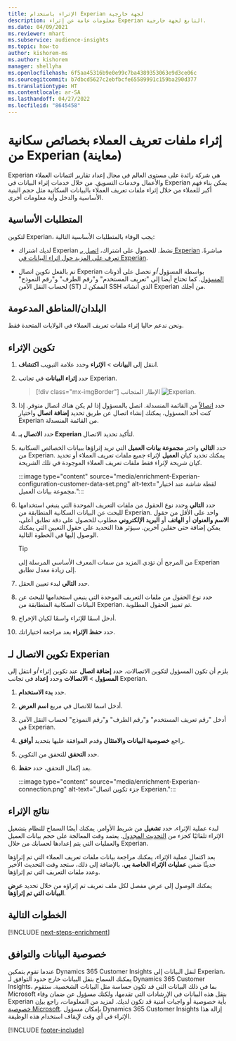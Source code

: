 ```yaml
---
title: الإثراء باستخدام Experian لجهة خارجية
description: معلومات عامة عن إثراء Experian التابع لجهة خارجية.
ms.date: 04/09/2021
ms.reviewer: mhart
ms.subservice: audience-insights
ms.topic: how-to
author: kishorem-ms
ms.author: kishorem
manager: shellyha
ms.openlocfilehash: 6f5aa45316b9e0e99c7ba4389353063e9d3ce06c
ms.sourcegitcommit: b7dbcd5627c2ebfbcfe65589991c159ba290d377
ms.translationtype: HT
ms.contentlocale: ar-SA
ms.lasthandoff: 04/27/2022
ms.locfileid: "8645458"
---
```

# <a name="enrich-customer-profiles-with-demographics-from-experian-preview"></a>إثراء ملفات تعريف العملاء بخصائص سكانية من Experian (معاينة)

Experian هي شركة رائدة على مستوى العالم في مجال إعداد تقارير ائتمانات العملاء والأعمال وخدمات التسويق. من خلال خدمات إثراء البيانات في Experian يمكن بناء فهم أكبر للعملاء من خلال إثراء ملفات تعريف العملاء بالبيانات السكانية مثل حجم البنية الأساسية والدخل وأية معلومات أخرى.

## <a name="prerequisites"></a>المتطلبات الأساسية

لتكوين Experian، يجب الوفاء بالمتطلبات الأساسية التالية: 

- لديك اشتراك Experian نشط. للحصول على اشتراك، [اتصل بـ Experian](https://www.experian.com/marketing-services/contact) مباشرةً. [تعرف على المزيد حول إثراء البيانات في Experian](https://www.experian.com/marketing-services/microsoft?cmpid=ems_web_mci_cdppage).

- تم بالفعل تكوين اتصال Experian بواسطة المسؤول *أو* تحصل على أذونات [المسؤول](permissions.md#admin). كما تحتاج أيضا إلى "تعريف المستخدم" و"رقم الطرف" و"رقم النموذج" لحساب النقل الآمن (ST) الممكن لـ SSH الذي أنشاته Experian من أجلك.

## <a name="supported-countriesregions"></a>البلدان/المناطق المدعومة

ونحن ندعم حاليا إثراء ملفات تعريف العملاء في الولايات المتحدة فقط.

## <a name="configure-the-enrichment"></a>تكوين الإثراء

1. انتقل إلى **البيانات** > **الإثراء** وحدد علامة التبويب **اكتشاف**.

1. حدد **إثراء البيانات** في تجانب Experian.

   > [!div class="mx-imgBorder"]
   > الإطار المتجانب ![Experian.](media/experian-tile.png "Experian tile")
   > 

1. حدد [اتصالاً](connections.md) من القائمة المنسدلة. اتصل بالمسؤول إذا لم يكن هناك اتصال متوفر. إذا كنت أحد المسؤول، يمكنك إنشاء اتصال عن طريق تحديد **إضافة اتصال** واختيار Experian من القائمة المنسدلة. 

1. حدد **الاتصال بـ Experian** لتأكيد تحديد الاتصال.

1.  حدد **التالي** واختر **مجموعة بيانات العميل** التي تريد إثراؤها ببيانات الخصائص السكانية من Experian. يمكنك تحديد كيان **العميل** لإثراء جميع ملفات تعريف العملاء أو تحديد كيان شريحة لإثراء فقط ملفات تعريف العملاء الموجودة في تلك الشريحة.

    :::image type="content" source="media/enrichment-Experian-configuration-customer-data-set.png" alt-text="لقطة شاشة عند اختيار مجموعة بيانات العميل.":::

1. حدد **التالي** وحدد نوع الحقول من ملفات التعريف الموحدة التي ينبغي استخدامها للبحث عن البيانات السكانية المتطابقة من Experian. واحد على الأقل من حقول **الاسم والعنوان** أو **الهاتف** أو **البريد الإلكتروني** مطلوب للحصول على دقة تطابق أعلى، يمكن إضافة حتى حقلين آخرين. سيؤثر هذا التحديد على حقول التعيين التي يمكنك الوصول إليها في الخطوة التالية.

    > [!TIP]
    > من المرجح أن تؤدي المزيد من سمات المعرف الأساسي المرسلة إلى Experian إلى زيادة معدل تطابق.

1. حدد **التالي** لبدء تعيين الحقل.

1. حدد نوع الحقول من ملفات التعريف الموحدة التي ينبغي استخدامها للبحث عن البيانات السكانية المتطابقة من Experian. تم تمييز الحقول المطلوبة.

1. أدخل اسمًا للإثراء واسمًا لكيان الإخراج.

1. حدد **حفظ الإثراء** بعد مراجعة اختياراتك.

## <a name="configure-the-connection-for-experian"></a>تكوين الاتصال لـ Experian 

يلزم أن تكون المسؤول لتكوين الاتصالات. حدد **إضافة اتصال** عند تكوين إثراء *أو* انتقل إلى **المسؤول** > **الاتصالات** وحدد **إعداد** في تجانب Experian.

1. حدد **بدء الاستخدام‬**.

1. أدخل اسما للاتصال في مربع **اسم العرض**.

1. أدخل "رقم تعريف المستخدم" و"رقم الطرف" و"رقم النموذج" لحساب النقل الآمن في Experian.

1. راجع **خصوصية البيانات والامتثال** وقدم الموافقة عليها بتحديد **أوافق**.

1. حدد **التحقق** للتحقق من التكوين.

1. بعد إكمال التحقق، حدد **حفظ**.
   
   :::image type="content" source="media/enrichment-Experian-connection.png" alt-text="جزء تكوين اتصال Experian.":::

## <a name="enrichment-results"></a>نتائج الإثراء

لبدء عملية الإثراء، حدد **تشغيل** من شريط الأوامر. يمكنك أيضًا السماح للنظام بتشغيل الإثراء تلقائيًا كجزء من [التحديث المجدول](system.md#schedule-tab). يعتمد وقت المعالجة على حجم بيانات العميل والعمليات التي يتم إعدادها لحسابك من خلال Experian.

بعد اكتمال عملية الإثراء، يمكنك مراجعة بيانات ملفات تعريف العملاء التي تم إثراؤها حديثًا ضمن **عمليات الإثراء الخاصة بي**. بالإضافة إلى ذلك، ستجد وقت التحديث الأخير وعدد ملفات التعريف التي تم إثراؤها.

يمكنك الوصول إلى عرض مفصل لكل ملف تعريف تم إثراؤه من خلال تحديد **عرض البيانات التي تم إثراؤها**.

## <a name="next-steps"></a>الخطوات التالية

[!INCLUDE [next-steps-enrichment](includes/next-steps-enrichment.md)]

## <a name="data-privacy-and-compliance"></a>خصوصية البيانات والتوافق

عندما تقوم بتمكين Dynamics 365 Customer Insights لنقل البيانات إلى Experian، يمكنك السماح بنقل البيانات خارج حدود التوافق لـ Dynamics 365 Customer Insights، بما في ذلك البيانات التي قد تكون حساسة مثل البيانات الشخصية. ستقوم Microsoft بنقل هذه البيانات في الإرشادات التي تقدمها، ولكنك مسؤول عن ضمان وفاء Experian بأية خصوصية أو واجبات أمنية قد تكون لديك. لمزيد من المعلومات، راجع [بيان خصوصية Microsoft](https://go.microsoft.com/fwlink/?linkid=396732).
بإمكان مسؤول Dynamics 365 Customer Insights إزالة هذا الإثراء في أي وقت لإيقاف استخدام هذه الوظيفة.


[!INCLUDE [footer-include](includes/footer-banner.md)]
